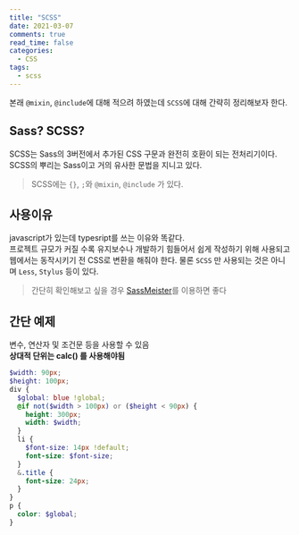 ```yaml
---
title: "SCSS"
date: 2021-03-07
comments: true
read_time: false
categories:
  - CSS
tags:
  - scss
---
```


본래 `@mixin`, `@include`에 대해 적으려 하였는데 `SCSS`에 대해 간략히 정리해보자 한다.

## Sass? SCSS?

SCSS는 Sass의 3버전에서 추가된 CSS 구문과 완전히 호환이 되는 전처리기이다.  
SCSS의 뿌리는 Sass이고 거의 유사한 문법을 지니고 있다.

> SCSS에는 `{}`, `;`와 `@mixin`, `@include` 가 있다.

## 사용이유

javascript가 있는데 typesript를 쓰는 이유와 똑같다.  
프로젝트 규모가 커질 수록 유지보수나 개발하기 힘들어서 쉽게 작성하기 위해 사용되고 웹에서는 동작시키기 전 CSS로 변환을 해줘야 한다.
물론 `SCSS` 만 사용되는 것은 아니며 `Less`, `Stylus` 등이 있다.

> 간단히 확인해보고 싶을 경우 [SassMeister](https://www.sassmeister.com/)를 이용하면 좋다

## 간단 예제

변수, 연산자 및 조건문 등을 사용할 수 있음  
**상대적 단위는 calc() 를 사용해야됨**

```scss
$width: 90px;
$height: 100px;
div {
  $global: blue !global;
  @if not($width > 100px) or ($height < 90px) {
    height: 300px;
    width: $width;
  }
  li {
    $font-size: 14px !default;
    font-size: $font-size;
  }
  &.title {
    font-size: 24px;
  }
}
p {
  color: $global;
}
```
